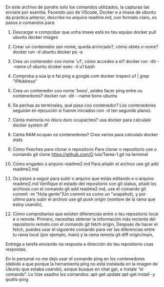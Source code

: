 En este archivo de pondre solo los comandos utilizados, la capturas las enviare por esemtia.
Facendo uso de VScode, Docker e a imaxe de ubuntu da práctica anterior, describe no arquivo readme.md, cun formato claro, os pasos e comandos para:
1. Descargar e comprobar que unha imaxe está no teu equipo
docker pull ubuntu
docker images
2. Crear un contenedor sen nome, queda arrincado?, cómo obtés o nome?
docker run -d ubuntu
docker ps -a
3. Crea un contenedor coo nome 'u1', cómo accedes a el?
docker run -dit --name u1 ubuntu
dcoker exec -it u1 bash
4. Comproba a súa ip e fai ping a google.com
docker inspect u1 | grep "IPAddress"
5. Crea un contenedor coo nome 'bono', pódes facer ping entre os contenedores?
docker run -dit --name bono ubuntu
6. Se pechas as terminales, qué pasa coo contenedor?
Los contenedores seguirán en ejecución si fueron iniciados con -d (en segundo plano).
7. Cánta memoria no disco duro ocupaches? usa docker para calculalo
docker system df
8. Cánta RAM ocupan os contenedores? Crea varios para calculalo
docker stats
9. Cómo fixeches para clonar o repositorio
Para clonar o repositorio use o comando git clone https://github.com/O luis/Tarea-1.git na terminal
10. Cómo engades o arquivo readme2.md
Para añadir el archivo use git add readme2.md
11. Os pasos a seguir para subir o arquivo que estás editando e o arquivo readme2.md
Verifique el estado del repositorio con git status, añadi los archivos con el comando git add readme2.md, use el comando git commit -m "Hola gente"(Un commit es como un "snapshot), y por ultimo para subir el archivo use git push origin (nombre de la rama que estoy usando), 

12. Cómo comprobarías que existen diferencias entre o teu repositorio local e o remote.
Primero, necesitas obtener la información más reciente del repositorio remoto con el comando git fetch origin, Después de hacer el fetch, puedes usar el siguiente comando para ver las diferencias entre tu rama local (por ejemplo, main) y la rama remota git diff origin/main, 


Entrega a tarefa enviando na resposta a dirección do teu repositorio coas respostas.

En lo personal no me dejo usar el comando ping en los contenedores (debido a que porque la herramienta ping no está instalada en la imagen de Ubuntu que estaba usando), asique busque en chat gpt, e instale “el comando”. Lo hize usadno los comandos:
apt-get update
apt-get install -y iputils-ping


